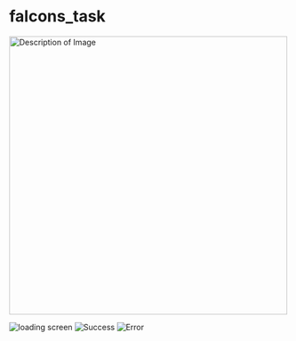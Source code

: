 # falcons_task
<img src="URL_to_your_image" alt="Description of Image" style="width:500px;"/>

![loading screen](https://github.com/user-attachments/assets/f5840534-b249-4a51-b999-e01693f22380)
![Success](https://github.com/user-attachments/assets/9a8e4cf4-bd55-4dbc-8475-e240c58a2901)
![Error](https://github.com/user-attachments/assets/2f90b4c5-3012-4fa0-83e0-08172662ae5d)

